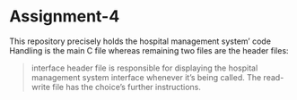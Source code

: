 # Assignment-4
This repository precisely holds the hospital management system’ code
Handling is the main C file whereas remaining two files are the header files:
>interface header file is responsible for displaying the hospital management system interface whenever it’s being called. 
>The read-write file has the choice’s further instructions.

